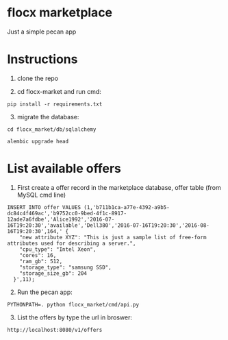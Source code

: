 # flocx marketplace
Just a simple pecan app

# Instructions

1. clone the repo

2. cd flocx-market and run cmd:
```
pip install -r requirements.txt
```
3. migrate the database:
```
cd flocx_market/db/sqlalchemy
```
```
alembic upgrade head
```

# List available offers
1. First create a offer record in the marketplace database, offer table (from MySQL cmd line)
```
INSERT INTO offer VALUES (1,'b711b1ca-a77e-4392-a9b5-dc84c4f469ac','b9752cc0-9bed-4f1c-8917-12ade7a6fdbe','Alice1992','2016-07-16T19:20:30','available','Dell380','2016-07-16T19:20:30','2016-08-16T19:20:30',164,' {
    "new attribute XYZ": "This is just a sample list of free-form attributes used for describing a server.",
    "cpu_type": "Intel Xeon",
    "cores": 16,
    "ram_gb": 512,
    "storage_type": "samsung SSD",
    "storage_size_gb": 204
  }',11);
```
2. Run the pecan app:
```
PYTHONPATH=. python flocx_market/cmd/api.py
```
3. List the offers by type the url in broswer:
```
http://localhost:8080/v1/offers
```


